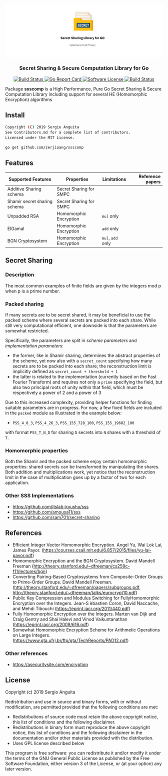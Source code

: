 <p align="center">
  <img alt="ssscomp" src="docs/header.png" width="auto"></img>
  <h3 align="center"><b>Secret Sharing & Secure Computation Library for Go</b></h3>
</p>

<p align="center">
    <a href="https://travis-ci.org/zerjioang/ssscomp">
      <img alt="Build Status" src="https://travis-ci.org/zerjioang/ssscomp.svg?branch=master">
    </a>
    <a href="https://goreportcard.com/report/github.com/zerjioang/ssscomp">
       <img alt="Go Report Card" src="https://goreportcard.com/badge/github.com/zerjioang/ssscomp">
    </a>
    <a href="https://github.com/zerjioang/ssscomp/blob/master/LICENSE">
        <img alt="Software License" src="http://img.shields.io/:license-GPL3-brightgreen.svg?style=flat-square">
    </a>
    <a href="https://godoc.org/github.com/zerjioang/ssscomp">
       <img alt="Build Status" src="https://godoc.org/github.com/zerjioang/ssscomp?status.svg">
    </a>
</p>

Package **ssscomp** is a High Performance, Pure Go Secret Sharing & Secure Computation Library including support for several HE (Homomorphic Encryption) algorithms

## Install

```bash
Copyright (C) 2019 Sergio Anguita
See Contributors.md for a complete list of contributors.  
Licensed under the MIT License.  
```

```bash
go get github.com/zerjioang/ssscomp
```

## Features

| Supported Features           	| Properties              	| Limitations       	| Reference papers 	|
|-------------------------------|---------------------------|-----------------------|------------------:|
| Additive Sharing schema      	| Secret Sharing for SMPC 	|                   	|                  	|
| Shamir secret sharing schema 	| Secret Sharing for SMPC 	|                   	|                  	|
| Unpadded RSA                 	| Homomorphic Encryption  	| `mul` only        	|                  	|
| ElGamal                   	| Homomorphic Encryption  	| `add` only        	|                  	|
| BGN Cryptosystem             	| Homomorphic Encryption  	| `mul`, `add` only  	|                  	|

## Secret Sharing

### Description

The most common examples of finite fields are given by the integers mod p when p is a prime number. 

### Packed sharing
If many secrets are to be secret shared, it may be beneficial to use the packed scheme where several secrets are packed into each share. While still very computational efficient, one downside is that the parameters are somewhat restricted.

Specifically, the parameters are split in *scheme parameters* and *implementation parameters*:
- the former, like in Shamir sharing, determines the abstract properties of the scheme, yet now also with a `secret_count` specifying how many secrets are to be packed into each share; the reconstruction limit is implicitly defined as `secret_count + threshold + 1`
- the latter is related to the implementation (currently based on the Fast Fourier Transform) and requires not only a `prime` specifying the field, but also two principal roots of unity within that field, which must be respectively a power of 2 and a power of 3

Due to this increased complexity, providing helper functions for finding suitable parameters are in progress. For now, a few fixed fields are included in the `packed` module as illustrated in the example below:

- `PSS_4_8_3`, `PSS_4_26_3`, `PSS_155_728_100`, `PSS_155_19682_100`

with format `PSS_T_N_D` for sharing `D` secrets into `N` shares with a threshold of `T`.


### Homomorphic properties

Both the Shamir and the packed scheme enjoy certain homomorphic properties: shared secrets can be transformed by manipulating the shares. Both addition and multiplications work, yet notice that the reconstruction limit in the case of multiplication goes up by a factor of two for each application.

### Other SSS Implementations

* https://github.com/itslab-kyushu/sss
* https://github.com/amousa11/sss
* https://github.com/sam701/secret-sharing

## References

* Efficient Integer Vector Homomorphic Encryption. Angel Yu, Wai Lok Lai, James Payor. (https://courses.csail.mit.edu/6.857/2015/files/yu-lai-payor.pdf)
* Homomorphic Encryption and the BGN Cryptosystem. David Mandell Freeman (http://theory.stanford.edu/~dfreeman/cs259c-f11/lectures/bgn)
* Converting Pairing-Based Cryptosystems from Composite-Order Groups to Prime-Order Groups. David Mandell Freeman. (http://theory.stanford.edu/~dfreeman/papers/subgroups.pdf, http://theory.stanford.edu/~dfreeman/talks/eurocrypt10.pdf)
* Public Key Compression and Modulus Switching for FullyHomomorphic Encryption over the Integers. Jean-S ́ebastien Coron, David Naccache, and Mehdi Tibouchi (https://eprint.iacr.org/2011/440.pdf)
* Fully Homomorphic Encryption over the Integers. Marten van Dijk and Craig Gentry and Shai Halevi and Vinod Vaikuntanathan (https://eprint.iacr.org/2009/616.pdf)
* Somewhat Homomorphic Encryption Scheme for Arithmetic Operations on Large Integers. (https://www.gta.ufrj.br/ftp/gta/TechReports/PAD12.pdf)

### Other references

* https://asecuritysite.com/encryption

## License

Copyright (c) 2019 Sergio Anguita

Redistribution and use in source and binary forms, with or without modification, are permitted provided that the following conditions are met:

 * Redistributions of source code must retain the above copyright notice, this list of conditions and the following disclaimer.
 * Redistributions in binary form must reproduce the above copyright notice, this list of conditions and the following disclaimer in the documentation and/or other materials provided with the distribution.
 * Uses GPL license described below

This program is free software: you can redistribute it and/or modify it under the terms of the GNU General Public License as published by the Free Software Foundation, either version 3 of the License, or (at your option) any later version.